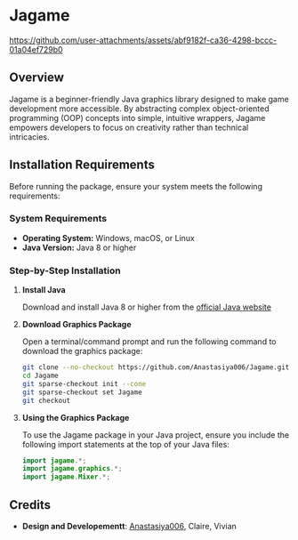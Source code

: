 # Jagame
https://github.com/user-attachments/assets/abf9182f-ca36-4298-bccc-01a04ef729b0

## Overview
Jagame is a beginner-friendly Java graphics library designed to make game development more accessible. By abstracting complex object-oriented programming (OOP) concepts into simple, intuitive wrappers, Jagame empowers developers to focus on creativity rather than technical intricacies.

## Installation Requirements

Before running the package, ensure your system meets the following requirements:

### System Requirements
- **Operating System:** Windows, macOS, or Linux
- **Java Version:** Java 8 or higher

### Step-by-Step Installation

1. **Install Java**
   
   Download and install Java 8 or higher from the [official Java website](https://www.oracle.com/java/technologies/downloads/)
   
2. **Download Graphics Package**
   
   Open a terminal/command prompt and run the following command to download the graphics package:  
   ```bash
   git clone --no-checkout https://github.com/Anastasiya006/Jagame.git
   cd Jagame
   git sparse-checkout init --cone
   git sparse-checkout set Jagame
   git checkout

3. **Using the Graphics Package**
   
   To use the Jagame package in your Java project, ensure you include the following import statements at the top of your Java files:
   ```java
   import jagame.*;           
   import jagame.graphics.*; 
   import jagame.Mixer.*;    
   
## Credits
- **Design and Developementt**: [Anastasiya006](https://github.com/Anastasiya006), Claire, Vivian
